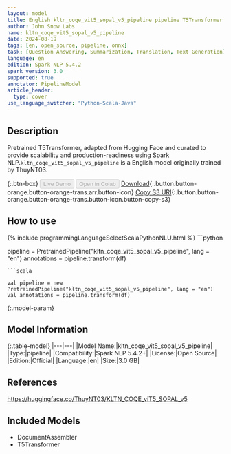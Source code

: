 ```yaml
---
layout: model
title: English kltn_coqe_vit5_sopal_v5_pipeline pipeline T5Transformer from ThuyNT03
author: John Snow Labs
name: kltn_coqe_vit5_sopal_v5_pipeline
date: 2024-08-19
tags: [en, open_source, pipeline, onnx]
task: [Question Answering, Summarization, Translation, Text Generation]
language: en
edition: Spark NLP 5.4.2
spark_version: 3.0
supported: true
annotator: PipelineModel
article_header:
  type: cover
use_language_switcher: "Python-Scala-Java"
---
```


## Description

Pretrained T5Transformer, adapted from Hugging Face and curated to provide scalability and production-readiness using Spark NLP.`kltn_coqe_vit5_sopal_v5_pipeline` is a English model originally trained by ThuyNT03.

{:.btn-box}
<button class="button button-orange" disabled>Live Demo</button>
<button class="button button-orange" disabled>Open in Colab</button>
[Download](https://s3.amazonaws.com/auxdata.johnsnowlabs.com/public/models/kltn_coqe_vit5_sopal_v5_pipeline_en_5.4.2_3.0_1724045394538.zip){:.button.button-orange.button-orange-trans.arr.button-icon}
[Copy S3 URI](s3://auxdata.johnsnowlabs.com/public/models/kltn_coqe_vit5_sopal_v5_pipeline_en_5.4.2_3.0_1724045394538.zip){:.button.button-orange.button-orange-trans.button-icon.button-copy-s3}

## How to use



<div class="tabs-box" markdown="1">
{% include programmingLanguageSelectScalaPythonNLU.html %}
```python

pipeline = PretrainedPipeline("kltn_coqe_vit5_sopal_v5_pipeline", lang = "en")
annotations =  pipeline.transform(df)   

```
```scala

val pipeline = new PretrainedPipeline("kltn_coqe_vit5_sopal_v5_pipeline", lang = "en")
val annotations = pipeline.transform(df)

```
</div>

{:.model-param}
## Model Information

{:.table-model}
|---|---|
|Model Name:|kltn_coqe_vit5_sopal_v5_pipeline|
|Type:|pipeline|
|Compatibility:|Spark NLP 5.4.2+|
|License:|Open Source|
|Edition:|Official|
|Language:|en|
|Size:|3.0 GB|

## References

https://huggingface.co/ThuyNT03/KLTN_COQE_viT5_SOPAL_v5

## Included Models

- DocumentAssembler
- T5Transformer